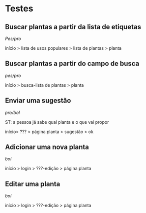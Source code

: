 # Testes

## Buscar plantas a partir da lista de etiquetas

_Pes/pro_

início > lista de usos populares > lista de plantas > planta

## Buscar plantas a partir do campo de busca

_pes/pro_

início > busca-lista de plantas > planta

## Enviar uma sugestão

_pro/bol_

ST: a pessoa já sabe qual  planta e o que vai propor

início> ??? > página planta > sugestão > ok

## Adicionar uma nova planta

_bol_

início > login > ???-edição > página planta

## Editar uma planta

_bol_

início > login > ???-edição > página planta
